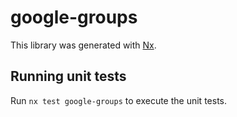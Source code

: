 # google-groups

This library was generated with [Nx](https://nx.dev).

## Running unit tests

Run `nx test google-groups` to execute the unit tests.
